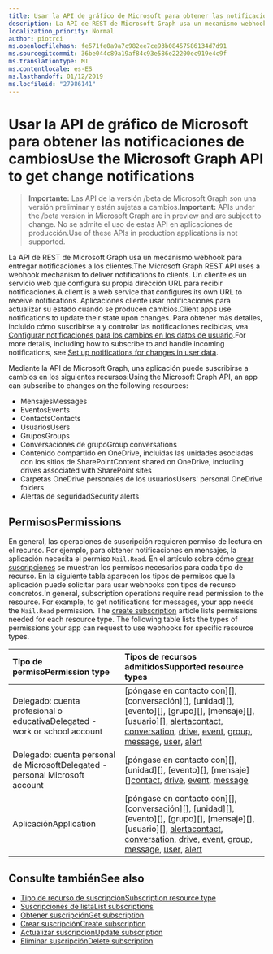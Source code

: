 ```yaml
---
title: Usar la API de gráfico de Microsoft para obtener las notificaciones de cambios
description: La API de REST de Microsoft Graph usa un mecanismo webhook para entregar notificaciones a los clientes. Un cliente es un servicio web que configura su propia dirección URL para recibir notificaciones. Aplicaciones cliente usar notificaciones para actualizar su estado cuando se producen cambios. Para obtener más detalles, incluido cómo suscribirse a y controlar las notificaciones recibidas, vea el conjunto de seguridad de las notificaciones de los cambios en los datos de usuario.
localization_priority: Normal
author: piotrci
ms.openlocfilehash: fe571fe0a9a7c982ee7ce93b08457586134d7d91
ms.sourcegitcommit: 36be044c89a19af84c93e586e22200ec919e4c9f
ms.translationtype: MT
ms.contentlocale: es-ES
ms.lasthandoff: 01/12/2019
ms.locfileid: "27986141"
---
```

# <a name="use-the-microsoft-graph-api-to-get-change-notifications"></a><span data-ttu-id="8358e-106">Usar la API de gráfico de Microsoft para obtener las notificaciones de cambios</span><span class="sxs-lookup"><span data-stu-id="8358e-106">Use the Microsoft Graph API to get change notifications</span></span>

> <span data-ttu-id="8358e-107">**Importante:** Las API de la versión /beta de Microsoft Graph son una versión preliminar y están sujetas a cambios.</span><span class="sxs-lookup"><span data-stu-id="8358e-107">**Important:** APIs under the /beta version in Microsoft Graph are in preview and are subject to change.</span></span> <span data-ttu-id="8358e-108">No se admite el uso de estas API en aplicaciones de producción.</span><span class="sxs-lookup"><span data-stu-id="8358e-108">Use of these APIs in production applications is not supported.</span></span>

<span data-ttu-id="8358e-109">La API de REST de Microsoft Graph usa un mecanismo webhook para entregar notificaciones a los clientes.</span><span class="sxs-lookup"><span data-stu-id="8358e-109">The Microsoft Graph REST API uses a webhook mechanism to deliver notifications to clients.</span></span> <span data-ttu-id="8358e-110">Un cliente es un servicio web que configura su propia dirección URL para recibir notificaciones.</span><span class="sxs-lookup"><span data-stu-id="8358e-110">A client is a web service that configures its own URL to receive notifications.</span></span> <span data-ttu-id="8358e-111">Aplicaciones cliente usar notificaciones para actualizar su estado cuando se producen cambios.</span><span class="sxs-lookup"><span data-stu-id="8358e-111">Client apps use notifications to update their state upon changes.</span></span> <span data-ttu-id="8358e-112">Para obtener más detalles, incluido cómo suscribirse a y controlar las notificaciones recibidas, vea [Configurar notificaciones para los cambios en los datos de usuario](/graph/webhooks).</span><span class="sxs-lookup"><span data-stu-id="8358e-112">For more details, including how to subscribe to and handle incoming notifications, see [Set up notifications for changes in user data](/graph/webhooks).</span></span>

<span data-ttu-id="8358e-113">Mediante la API de Microsoft Graph, una aplicación puede suscribirse a cambios en los siguientes recursos:</span><span class="sxs-lookup"><span data-stu-id="8358e-113">Using the Microsoft Graph API, an app can subscribe to changes on the following resources:</span></span>

- <span data-ttu-id="8358e-114">Mensajes</span><span class="sxs-lookup"><span data-stu-id="8358e-114">Messages</span></span>
- <span data-ttu-id="8358e-115">Eventos</span><span class="sxs-lookup"><span data-stu-id="8358e-115">Events</span></span>
- <span data-ttu-id="8358e-116">Contacts</span><span class="sxs-lookup"><span data-stu-id="8358e-116">Contacts</span></span>
- <span data-ttu-id="8358e-117">Usuarios</span><span class="sxs-lookup"><span data-stu-id="8358e-117">Users</span></span>
- <span data-ttu-id="8358e-118">Grupos</span><span class="sxs-lookup"><span data-stu-id="8358e-118">Groups</span></span>
- <span data-ttu-id="8358e-119">Conversaciones de grupo</span><span class="sxs-lookup"><span data-stu-id="8358e-119">Group conversations</span></span>
- <span data-ttu-id="8358e-120">Contenido compartido en OneDrive, incluidas las unidades asociadas con los sitios de SharePoint</span><span class="sxs-lookup"><span data-stu-id="8358e-120">Content shared on OneDrive, including drives associated with SharePoint sites</span></span>
- <span data-ttu-id="8358e-121">Carpetas OneDrive personales de los usuarios</span><span class="sxs-lookup"><span data-stu-id="8358e-121">Users' personal OneDrive folders</span></span>
- <span data-ttu-id="8358e-122">Alertas de seguridad</span><span class="sxs-lookup"><span data-stu-id="8358e-122">Security alerts</span></span>

## <a name="permissions"></a><span data-ttu-id="8358e-123">Permisos</span><span class="sxs-lookup"><span data-stu-id="8358e-123">Permissions</span></span>

<span data-ttu-id="8358e-p104">En general, las operaciones de suscripción requieren permiso de lectura en el recurso. Por ejemplo, para obtener notificaciones en mensajes, la aplicación necesita el permiso `Mail.Read`. En el artículo sobre cómo [crear suscripciones](../api/subscription-post-subscriptions.md) se muestran los permisos necesarios para cada tipo de recurso. En la siguiente tabla aparecen los tipos de permisos que la aplicación puede solicitar para usar webhooks con tipos de recurso concretos.</span><span class="sxs-lookup"><span data-stu-id="8358e-p104">In general, subscription operations require read permission to the resource. For example, to get notifications for messages, your app needs the `Mail.Read` permission. The [create subscription](../api/subscription-post-subscriptions.md) article lists permissions needed for each resource type. The following table lists the types of permissions your app can request to use webhooks for specific resource types.</span></span>

| <span data-ttu-id="8358e-128">Tipo de permiso</span><span class="sxs-lookup"><span data-stu-id="8358e-128">Permission type</span></span>                        | <span data-ttu-id="8358e-129">Tipos de recursos admitidos</span><span class="sxs-lookup"><span data-stu-id="8358e-129">Supported resource types</span></span>                                                      |
| :------------------------------------- | :------------------------------------------------------------------------------------ |
| <span data-ttu-id="8358e-130">Delegado: cuenta profesional o educativa</span><span class="sxs-lookup"><span data-stu-id="8358e-130">Delegated - work or school account</span></span>     | <span data-ttu-id="8358e-131">[póngase en contacto con][], [conversación][], [unidad][], [evento][], [grupo][], [mensaje][], [usuario][], [alerta][]</span><span class="sxs-lookup"><span data-stu-id="8358e-131">[contact][], [conversation][], [drive][], [event][], [group][], [message][], [user][], [alert][]</span></span> |
| <span data-ttu-id="8358e-132">Delegado: cuenta personal de Microsoft</span><span class="sxs-lookup"><span data-stu-id="8358e-132">Delegated - personal Microsoft account</span></span> | <span data-ttu-id="8358e-133">[póngase en contacto con][], [unidad][], [evento][], [mensaje][]</span><span class="sxs-lookup"><span data-stu-id="8358e-133">[contact][], [drive][], [event][], [message][]</span></span>                                        |
| <span data-ttu-id="8358e-134">Aplicación</span><span class="sxs-lookup"><span data-stu-id="8358e-134">Application</span></span>                            | <span data-ttu-id="8358e-135">[póngase en contacto con][], [conversación][], [unidad][], [evento][], [grupo][], [mensaje][], [usuario][], [alerta][]</span><span class="sxs-lookup"><span data-stu-id="8358e-135">[contact][], [conversation][], [drive][], [event][], [group][], [message][], [user][], [alert][]</span></span> |

## <a name="see-also"></a><span data-ttu-id="8358e-136">Consulte también</span><span class="sxs-lookup"><span data-stu-id="8358e-136">See also</span></span>

- [<span data-ttu-id="8358e-137">Tipo de recurso de suscripción</span><span class="sxs-lookup"><span data-stu-id="8358e-137">Subscription resource type</span></span>](subscription.md)
- [<span data-ttu-id="8358e-138">Suscripciones de lista</span><span class="sxs-lookup"><span data-stu-id="8358e-138">List subscriptions</span></span>](../api/subscription-list.md)
- [<span data-ttu-id="8358e-139">Obtener suscripción</span><span class="sxs-lookup"><span data-stu-id="8358e-139">Get subscription</span></span>](../api/subscription-get.md)
- [<span data-ttu-id="8358e-140">Crear suscripción</span><span class="sxs-lookup"><span data-stu-id="8358e-140">Create subscription</span></span>](../api/subscription-post-subscriptions.md)
- [<span data-ttu-id="8358e-141">Actualizar suscripción</span><span class="sxs-lookup"><span data-stu-id="8358e-141">Update subscription</span></span>](../api/subscription-update.md)
- [<span data-ttu-id="8358e-142">Eliminar suscripción</span><span class="sxs-lookup"><span data-stu-id="8358e-142">Delete subscription</span></span>](../api/subscription-delete.md)

[contact]: ./contact.md
[conversation]: ./conversation.md
[drive]: ./drive.md
[event]: ./event.md
[group]: ./group.md
[message]: ./message.md
[user]: ./user.md
[alerta]: ./alert.md
[alert]: ./alert.md
